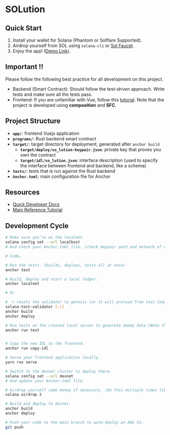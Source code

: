 # SOLution

## Quick Start

1. Install your wallet for Solana (Phantom or Solflare Supported).
2. Airdrop yourself from SOL using `solana-cli` or [Sol Faucet](solfaucet.com).
3. Enjoy the app! ([Demo Link](http://solution-solana-webapp.s3-website-us-west-2.amazonaws.com/#/)).

## Important !!

Please follow the following best practice for all development on this project.

- Backend (Smart Contract): Should follow the test-driven approach. Write tests and make sure all the tests pass.
- Frontend: If you are unfamiliar with Vue, follow this [tutorial](https://vuejs.org/tutorial/#step-1). Note that the project is developed using **composition** and **SFC**.

## Project Structure

- **`app/`**: frontend Vuejs application
- **`programs/`**: Rust backend smart contract
- **`target/`**: target directory for deployment, generated after `anchor build`
  - **`target/deploy/so_lution-keypair.json`**: private key that proves you own the contract
  - **`target/idl/so_lution.json`**: interface description (used to specify the interface between frontend and backend, like a schema)
- **`tests/`**: tests that is run against the Rust backend
- **`Anchor.toml`**: main configuration file for Anchor

## Resources

- [Quick Developer Docs](https://hackmd.io/vNTooMzwQ_uJdSPPijLu0w)
- [Main Reference Tutorial](https://lorisleiva.com/create-a-solana-dapp-from-scratch)

## Development Cycle

```bash
# Make sure you’re on the localnet.
solana config set --url localhost
# And check your Anchor.toml file. (check keypair path and network of use)

# Code…

# Run the tests. (builds, deploys, tests all at once)
anchor test

# Build, deploy and start a local ledger.
anchor localnet

# Or

# -r resets the validator to genesis (or it will preload from test-ledger/)
solana-test-validator [-r]
anchor build
anchor deploy

# Run tests on the created local server to generate dummy data (Note that it will probably fail if your validator is not freshly created)
anchor run test


# Copy the new IDL to the frontend.
anchor run copy-idl

# Serve your frontend application locally.
yarn run serve

# Switch to the devnet cluster to deploy there.
solana config set --url devnet
# And update your Anchor.toml file.

# Airdrop yourself some money if necessary. (Do this multiple times likely need 2 ~ 4)
solana airdrop 2

# Build and deploy to devnet.
anchor build
anchor deploy

# Push your code to the main branch to auto-deploy on AWS S3.
git push
```

